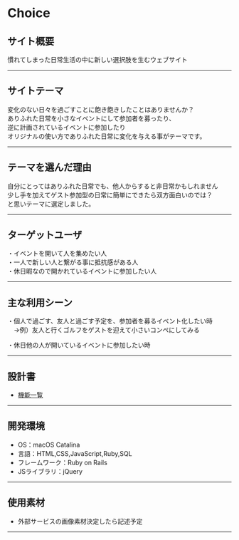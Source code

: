 # Choice

## サイト概要
慣れてしまった日常生活の中に新しい選択肢を生むウェブサイト
***
## サイトテーマ
変化のない日々を過ごすことに飽き飽きしたことはありませんか？<br>
ありふれた日常を小さなイベントにして参加者を募ったり、<br>
逆に計画されているイベントに参加したり<br>
オリジナルの使い方でありふれた日常に変化を与える事がテーマです。
***
## テーマを選んだ理由
自分にとってはありふれた日常でも、他人からすると非日常かもしれません<br>
少し手を加えてゲスト参加型の日常に簡単にできたら双方面白いのでは？<br>
と思いテーマに選定しました。

***

## ターゲットユーザ
・イベントを開いて人を集めたい人<br>
・一人で新しい人と繋がる事に抵抗感がある人<br>
・休日暇なので開かれているイベントに参加したい人<br>
***
## 主な利用シーン
・個人で過ごす、友人と過ごす予定を、参加者を募るイベント化したい時<br>
　→例）友人と行くゴルフをゲストを迎えて小さいコンペにしてみる<br>

・休日他の人が開いているイベントに参加したい時<br>
***
## 設計書
- [機能一覧](https://docs.google.com/spreadsheets/d/1M3Zy7kM2y-aediclQIe-jcMWCCldAduqhXVuMhDRqjg/edit#gid=2069665485)
***

## 開発環境
- OS：macOS Catalina
- 言語：HTML,CSS,JavaScript,Ruby,SQL
- フレームワーク：Ruby on Rails
- JSライブラリ：jQuery
***

## 使用素材
- 外部サービスの画像素材決定したら記述予定
***